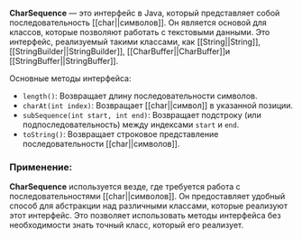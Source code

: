 **CharSequence** — это интерфейс в Java, который представляет собой последовательность [[char||символов]]. Он является основой для классов, которые позволяют работать с текстовыми данными. Это интерфейс, реализуемый такими классами, как [[String||String]], [[StringBuilder||StringBuilder]], [[CharBuffer||CharBuffer]]и [[StringBuffer||StringBuffer]].


Основные методы интерфейса:

- `length()`: Возвращает длину последовательности символов.
- `charAt(int index)`: Возвращает [[char||символ]] в указанной позиции.
- `subSequence(int start, int end)`: Возвращает подстроку (или подпоследовательность) между индексами `start` и `end`.
- `toString()`: Возвращает строковое представление последовательности [[char||символов]].

### Применение:

**CharSequence** используется везде, где требуется работа с последовательностями [[char||символов]]. Он предоставляет удобный способ для абстракции над различными классами, которые реализуют этот интерфейс. Это позволяет использовать методы интерфейса без необходимости знать точный класс, который его реализует.

  